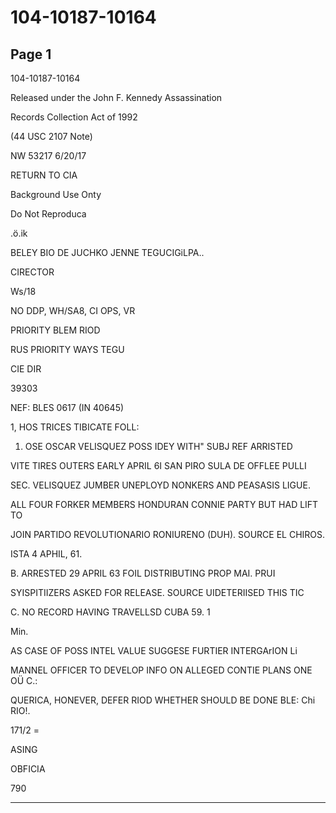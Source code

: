 # 104-10187-10164

## Page 1

104-10187-10164

Released under the John F. Kennedy Assassination

Records Collection Act of 1992

(44 USC 2107 Note)

NW 53217 6/20/17

RETURN TO CIA

Background Use Onty

Do Not Reproduca

.ö.ik

BELEY BIO DE JUCHKO JENNE TEGUCIGiLPA..

CIRECTOR

Ws/18

NO DDP, WH/SA8, CI OPS, VR

PRIORITY BLEM RIOD

RUS PRIORITY WAYS TEGU

CIE DIR

39303

NEF: BLES 0617 (IN 40645)

1, HOS TRICES TIBICATE FOLL:

1. OSE OSCAR VELISQUEZ POSS IDEY WITH" SUBJ REF ARRISTED

VITE TIRES OUTERS EARLY APRIL 6I SAN PIRO SULA DE OFFLEE PULLI

SEC. VELISQUEZ JUMBER UNEPLOYD NONKERS AND PEASASIS LIGUE.

ALL FOUR FORKER MEMBERS HONDURAN CONNIE PARTY BUT HAD LIFT TO

JOIN PARTIDO REVOLUTIONARIO RONIURENO (DUH). SOURCE EL CHIROS.

ISTA 4 APHIL, 61.

B. ARRESTED 29 APRIL 63 FOIL DISTRIBUTING PROP MAI. PRUI

SYISPITIIZERS ASKED FOR RELEASE. SOURCE UIDETERIISED THIS TIC

C. NO RECORD HAVING TRAVELLSD CUBA 59. 1

Min.

AS CASE OF POSS INTEL VALUE SUGGESE FURTIER INTERGArION Li

MANNEL OFFICER TO DEVELOP INFO ON ALLEGED CONTIE PLANS ONE OÜ C.:

QUERICA, HONEVER, DEFER RIOD WHETHER SHOULD BE DONE BLE: Chi RIO!.

171/2 =

ASING

OBFICIA

790

---


